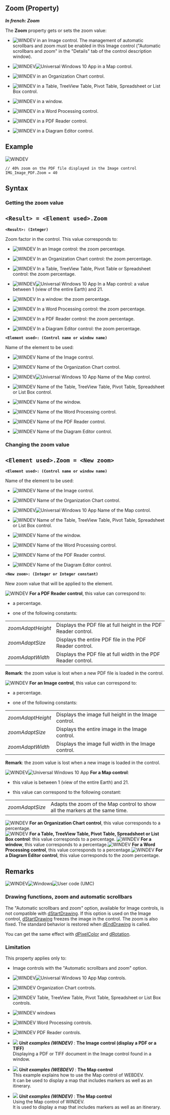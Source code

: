 


## Zoom (Property)

***In french: Zoom***
	



<a name="XUse"></a>
<a name="Use"></a>
<a name="description"></a>
The **Zoom** property gets or sets the zoom value: 

- ![WINDEV](https://doc.pcsoft.fr/ext/images/us/WD.png) in an Image control. The management of automatic scrollbars and zoom must be enabled in this Image control ("Automatic scrollbars and zoom" in the "Details" tab of the control description window).

- ![WINDEV](https://doc.pcsoft.fr/ext/images/us/WD.png)![Universal Windows 10 App](https://doc.pcsoft.fr/ext/images/us/UNIVERSALAPP.png) in a Map control. 

- ![WINDEV](https://doc.pcsoft.fr/ext/images/us/WD.png) in an Organization Chart control.

- ![WINDEV](https://doc.pcsoft.fr/ext/images/us/WD.png) in a Table, TreeView Table, Pivot Table, Spreadsheet or List Box control. 

- ![WINDEV](https://doc.pcsoft.fr/ext/images/us/WD.png) in a window.

- ![WINDEV](https://doc.pcsoft.fr/ext/images/us/WD.png) in a Word Processing control.

- ![WINDEV](https://doc.pcsoft.fr/ext/images/us/WD.png) in a PDF Reader control.

- ![WINDEV](https://doc.pcsoft.fr/ext/images/us/WD.png) in a Diagram Editor control. 





<a name="Example1"></a>
<a name="sample_code"></a>

## Example

![WINDEV](https://doc.pcsoft.fr/ext/images/us/WD.png) 
```wl
// 40% zoom on the PDF file displayed in the Image control
IMG_Image_PDF.Zoom = 40
```

<a name="XSYNTAX"></a>
<a name="SYNTAX1"></a>

## Syntax

### Getting the zoom value

`<Result> = <Element used>.Zoom`
---

**`<Result>: (Integer)`**

Zoom factor in the control. This value corresponds to: 

- ![WINDEV](https://doc.pcsoft.fr/ext/images/us/WD.png) In an Image control: the zoom percentage.

- ![WINDEV](https://doc.pcsoft.fr/ext/images/us/WD.png) In an Organization Chart control: the zoom percentage.

- ![WINDEV](https://doc.pcsoft.fr/ext/images/us/WD.png) In a Table, TreeView Table, Pivot Table or Spreadsheet control: the zoom percentage.  

- ![WINDEV](https://doc.pcsoft.fr/ext/images/us/WD.png)![Universal Windows 10 App](https://doc.pcsoft.fr/ext/images/us/UNIVERSALAPP.png) In a Map control: a value between 1 (view of the entire Earth) and 21. 

- ![WINDEV](https://doc.pcsoft.fr/ext/images/us/WD.png) In a window: the zoom percentage.

- ![WINDEV](https://doc.pcsoft.fr/ext/images/us/WD.png) In a Word Processing control: the zoom percentage.

- ![WINDEV](https://doc.pcsoft.fr/ext/images/us/WD.png) In a PDF Reader control: the zoom percentage.

- ![WINDEV](https://doc.pcsoft.fr/ext/images/us/WD.png) In a Diagram Editor control: the zoom percentage.




**`<Element used>: (Control name or window name)`**

Name of the element to be used:  

- ![WINDEV](https://doc.pcsoft.fr/ext/images/us/WD.png) Name of the Image control.

- ![WINDEV](https://doc.pcsoft.fr/ext/images/us/WD.png) Name of the Organization Chart control. 

- ![WINDEV](https://doc.pcsoft.fr/ext/images/us/WD.png)![Universal Windows 10 App](https://doc.pcsoft.fr/ext/images/us/UNIVERSALAPP.png) Name of the Map control. 

- ![WINDEV](https://doc.pcsoft.fr/ext/images/us/WD.png) Name of the Table, TreeView Table, Pivot Table, Spreadsheet or List Box control. 

- ![WINDEV](https://doc.pcsoft.fr/ext/images/us/WD.png) Name of the window.

- ![WINDEV](https://doc.pcsoft.fr/ext/images/us/WD.png) Name of the Word Processing control.

- ![WINDEV](https://doc.pcsoft.fr/ext/images/us/WD.png) Name of the PDF Reader control.

- ![WINDEV](https://doc.pcsoft.fr/ext/images/us/WD.png) Name of the Diagram Editor control.





<a name="SYNTAX2"></a>

### Changing the zoom value

`<Element used>.Zoom = <New zoom>`
---

**`<Element used>: (Control name or window name)`**

Name of the element to be used:  

- ![WINDEV](https://doc.pcsoft.fr/ext/images/us/WD.png) Name of the Image control.

- ![WINDEV](https://doc.pcsoft.fr/ext/images/us/WD.png) Name of the Organization Chart control. 

- ![WINDEV](https://doc.pcsoft.fr/ext/images/us/WD.png)![Universal Windows 10 App](https://doc.pcsoft.fr/ext/images/us/UNIVERSALAPP.png) Name of the Map control. 

- ![WINDEV](https://doc.pcsoft.fr/ext/images/us/WD.png) Name of the Table, TreeView Table, Pivot Table, Spreadsheet or List Box control. 

- ![WINDEV](https://doc.pcsoft.fr/ext/images/us/WD.png) Name of the window.

- ![WINDEV](https://doc.pcsoft.fr/ext/images/us/WD.png) Name of the Word Processing control.

- ![WINDEV](https://doc.pcsoft.fr/ext/images/us/WD.png) Name of the PDF Reader control.

- ![WINDEV](https://doc.pcsoft.fr/ext/images/us/WD.png) Name of the Diagram Editor control.




**`<New zoom>: (Integer or Integer constant)`**

New zoom value that will be applied to the element. 

![WINDEV](https://doc.pcsoft.fr/ext/images/us/WD.png) **For a PDF Reader control**, this value can correspond to:

- a percentage.

- one of the following constants:
	


|   |   |
| --- | --- |
| *zoomAdaptHeight* | Displays the PDF file at full height in the PDF Reader control. |
| *zoomAdaptSize* | Displays the entire PDF file in the PDF Reader control. |
| *zoomAdaptWidth* | Displays the PDF file at full width in the PDF Reader control. |




**Remark**: the zoom value is lost when a new PDF file is loaded in the control. 

![WINDEV](https://doc.pcsoft.fr/ext/images/us/WD.png) **For an Image control**, this value can correspond to:

- a percentage.

- one of the following constants:
	


|   |   |
| --- | --- |
| *zoomAdaptHeight* | Displays the image full height in the Image control. |
| *zoomAdaptSize* | Displays the entire image in the Image control. |
| *zoomAdaptWidth* | Displays the image full width in the Image control. |




**Remark**: the zoom value is lost when a new image is loaded in the control. 

![WINDEV](https://doc.pcsoft.fr/ext/images/us/WD.png)![Universal Windows 10 App](https://doc.pcsoft.fr/ext/images/us/UNIVERSALAPP.png) **For a Map control**: 

- this value is between 1 (view of the entire Earth) and 21. 

- this value can correspond to the following constant: 
	


|   |   |
| --- | --- |
| *zoomAdaptSize* | Adapts the zoom of the Map control to show all the markers at the same time. |




![WINDEV](https://doc.pcsoft.fr/ext/images/us/WD.png) **For an Organization Chart control**, this value corresponds to a percentage.  
![WINDEV](https://doc.pcsoft.fr/ext/images/us/WD.png) **For a Table, TreeView Table, Pivot Table, Spreadsheet or List Box control**: this value corresponds to a percentage.  ![WINDEV](https://doc.pcsoft.fr/ext/images/us/WD.png) **For a window**, this value corresponds to a percentage.![WINDEV](https://doc.pcsoft.fr/ext/images/us/WD.png) **For a Word Processing control**, this value corresponds to a percentage.![WINDEV](https://doc.pcsoft.fr/ext/images/us/WD.png) **For a Diagram Editor control**, this value corresponds to the zoom percentage.



<a name="NOTE0"></a>
<a name="NOTE0_1"></a>

## Remarks
![WINDEV](https://doc.pcsoft.fr/ext/images/us/WD.png)![Windows](https://doc.pcsoft.fr/ext/images/us/WINDOWS.png)![User code (UMC)](https://doc.pcsoft.fr/ext/images/us/MCU.png) 

### Drawing functions, zoom and automatic scrollbars
<a name="drawing_functions_zoom_and_automatic_scrollbars_ELTPARAGRAPHE000348"></a>

The "Automatic scrollbars and zoom" option, available for Image controls, is not compatible with [dStartDrawing](../WDLang1/3029009.md). If this option is used on the Image control, [dStartDrawing](../WDLang1/3029009.md) freezes the image in the control. The zoom is also fixed. The standard behavior is restored when [dEndDrawing](../WDLang1/3029019.md) is called.

You can get the same effect with [dPixelColor](../WDLang1/3029014.md) and [dRotation](../WDLang1/3029024.md).
<a name="NOTE0_2"></a>
<a name="NOTE0_3"></a>


### Limitation
<a name="limitation_ELTPARAGRAPHE000414"></a>

This property applies only to: 

- Image controls with the "Automatic scrollbars and zoom" option.

- ![WINDEV](https://doc.pcsoft.fr/ext/images/us/WD.png)![Universal Windows 10 App](https://doc.pcsoft.fr/ext/images/us/UNIVERSALAPP.png) Map controls. 

- ![WINDEV](https://doc.pcsoft.fr/ext/images/us/WD.png) Organization Chart controls. 

- ![WINDEV](https://doc.pcsoft.fr/ext/images/us/WD.png) Table, TreeView Table, Pivot Table, Spreadsheet or List Box controls. 

- ![WINDEV](https://doc.pcsoft.fr/ext/images/us/WD.png) windows

- ![WINDEV](https://doc.pcsoft.fr/ext/images/us/WD.png) Word Processing controls.

- ![WINDEV](https://doc.pcsoft.fr/ext/images/us/WD.png) PDF Reader controls.





- ![](https://doc.pcsoft.fr/en-US/images/image.awp?langid=3&name=TheImagecontrol_displayaPDForaTIFF_.gif) ***Unit examples (WINDEV)*** : **The Image control (display a PDF or a TIFF)** <br>Displaying a PDF or TIFF document in the Image control found in a window.
- ![](https://doc.pcsoft.fr/en-US/images/image.awp?langid=3&name=TheMapcontrol.gif) ***Unit examples (WEBDEV)*** : **The Map control** <br>This example explains how to use the Map control of WEBDEV.<br>It can be used to display a map that includes markers as well as an itinerary.
- ![](https://doc.pcsoft.fr/en-US/images/image.awp?langid=3&name=TheMapcontrol.gif) ***Unit examples (WINDEV)*** : **The Map control** <br>Using the Map control of WINDEV.<br>It is used to display a map that includes markers as well as an itinerary.


